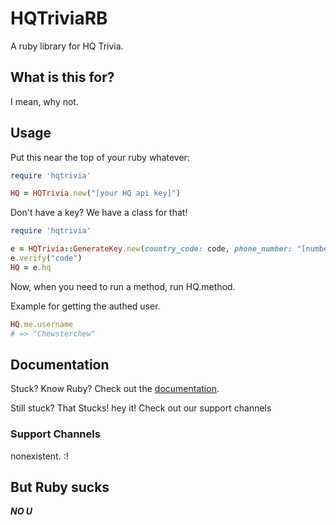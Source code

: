 # HQTriviaRB

A ruby library for HQ Trivia.

## What is this for?

I mean, why not.

## Usage

Put this near the top of your ruby whatever:

```ruby
require 'hqtrivia'

HQ = HQTrivia.new("[your HQ api key]")
```

Don't have a key? We have a class for that!

```ruby
require 'hqtrivia'

e = HQTrivia::GenerateKey.new(country_code: code, phone_number: "[number]", method: "sms/call")
e.verify("code")
HQ = e.hq
```

Now, when you need to run a method, run HQ.method.

Example for getting the authed user.

```ruby
HQ.me.username
# => "Chewsterchew"
```

## Documentation

Stuck? Know Ruby? Check out the [documentation](https://rubydocs.chew.pro/docs/hqtrivia).

Still stuck? That Stucks! hey it! Check out our support channels

### Support Channels

nonexistent. :!

## But Ruby sucks

***NO U***
